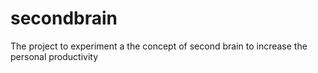 # secondbrain
The project to experiment a the concept of second brain to increase the personal productivity
